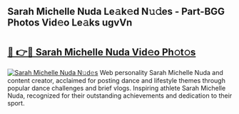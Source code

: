 ## Sarah Michelle Nuda Le𝚊k𝚎d N𝚞𝚍es - Part-BGG Photos Vid𝚎o Le𝚊ks ugvVn

# <h2><a href="http://fbfrl9.evod.top/?m=Sarah+Michelle+Nuda">🔗 👉🔴 Sarah Michelle Nuda Vid𝚎o Ph𝚘t𝚘s</a></h2>

[![Sarah Michelle Nuda N𝚞d𝚎s](https://i.imgur.com/8V9OHl7.gif)](http://fbfrl9.evod.top/?m=Sarah+Michelle+Nuda)
Web personality Sarah Michelle Nuda and content creator, acclaimed for posting dance and lifestyle themes through popular dance challenges and brief vlogs. Inspiring athlete Sarah Michelle Nuda, recognized for their outstanding achievements and dedication to their sport. 
